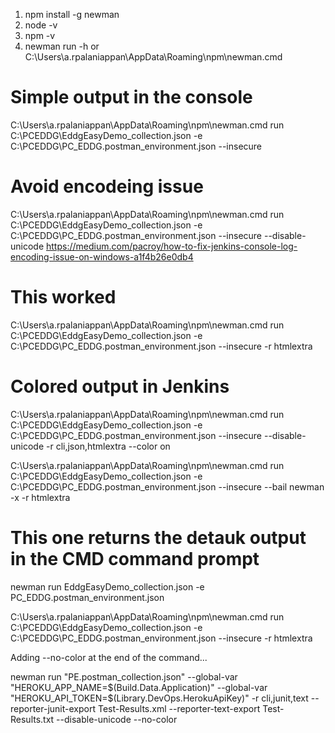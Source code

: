 1. npm install -g newman
2. node -v
3. npm -v
4. newman run -h or C:\Users\a.rpalaniappan\AppData\Roaming\npm\newman.cmd


# Simple output in the console
C:\Users\a.rpalaniappan\AppData\Roaming\npm\newman.cmd run C:\PCEDDG\EddgEasyDemo_collection.json -e C:\PCEDDG\PC_EDDG.postman_environment.json --insecure 


# Avoid encodeing issue
C:\Users\a.rpalaniappan\AppData\Roaming\npm\newman.cmd run C:\PCEDDG\EddgEasyDemo_collection.json -e C:\PCEDDG\PC_EDDG.postman_environment.json --insecure --disable-unicode
https://medium.com/pacroy/how-to-fix-jenkins-console-log-encoding-issue-on-windows-a1f4b26e0db4


# This worked
C:\Users\a.rpalaniappan\AppData\Roaming\npm\newman.cmd run C:\PCEDDG\EddgEasyDemo_collection.json -e C:\PCEDDG\PC_EDDG.postman_environment.json --insecure -r htmlextra 

# Colored output in Jenkins
C:\Users\a.rpalaniappan\AppData\Roaming\npm\newman.cmd run C:\PCEDDG\EddgEasyDemo_collection.json -e C:\PCEDDG\PC_EDDG.postman_environment.json --insecure --disable-unicode -r cli,json,htmlextra --color on


C:\Users\a.rpalaniappan\AppData\Roaming\npm\newman.cmd run C:\PCEDDG\EddgEasyDemo_collection.json -e C:\PCEDDG\PC_EDDG.postman_environment.json --insecure --bail newman -x -r htmlextra 


# This one returns the detauk output in the CMD command prompt
newman run EddgEasyDemo_collection.json -e PC_EDDG.postman_environment.json

C:\Users\a.rpalaniappan\AppData\Roaming\npm\newman.cmd run C:\PCEDDG\EddgEasyDemo_collection.json -e C:\PCEDDG\PC_EDDG.postman_environment.json --insecure -r htmlextra 


Adding --no-color at the end of the command...

newman run "PE.postman_collection.json" --global-var "HEROKU_APP_NAME=$(Build.Data.Application)" --global-var "HEROKU_API_TOKEN=$(Library.DevOps.HerokuApiKey)" -r cli,junit,text --reporter-junit-export Test-Results.xml --reporter-text-export Test-Results.txt --disable-unicode --no-color

